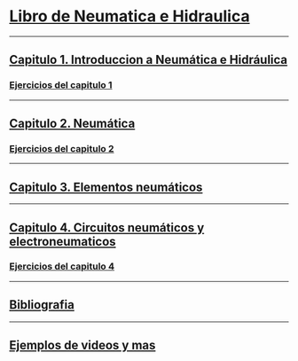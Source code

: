 # [Libro de Neumatica e Hidraulica](./index.md)

---

## [Capitulo 1. Introduccion a Neumática e Hidráulica](./capitulo1/index.md)

### [Ejercicios del capitulo 1](./capitulo1/ejercicios1.md)

---

## [Capitulo 2. Neumática](./capitulo2/index.md)

### [Ejercicios del capitulo 2](./capitulo2/ejercicios2.md)

---

## [Capitulo 3. Elementos neumáticos](./capitulo3/index.md)

---

## [Capitulo 4. Circuitos neumáticos y electroneumaticos](./capitulo4/index.md)

### [Ejercicios del capitulo 4](./capitulo4/ejercicios4.md)

---

## [Bibliografia](./bibliografia.md)

---

## [Ejemplos de videos y mas](https://www.facebook.com/mecatronica85/)